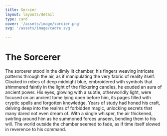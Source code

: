 ```yaml
---
title: Sorcier
layout: layouts/detail
type: card
cover: '/assets/image/sorcier.png'
svg: '/assets/image/cadre.svg'

---
```


# The Sorcerer

The sorcerer stood in the dimly lit chamber, his fingers weaving intricate patterns through the air, as if manipulating the very fabric of reality itself. 
Cloaked in robes of deep midnight blue, embroidered with symbols that shimmered faintly in the light of the flickering candles, he exuded an aura of ancient power. His eyes, glowing with a subtle, otherworldly light, 
were focused on an ancient tome lying open before him, its pages filled with cryptic spells and forgotten knowledge.
Years of study had honed his craft, delving deep into the realms of forbidden magic, unlocking secrets that many dared not even dream of. With a single whisper, 
the air thickened, swirling around him as he summoned forces unseen, bending them to his will. The world outside the chamber seemed to fade, as if time itself slowed in reverence to his command. 

